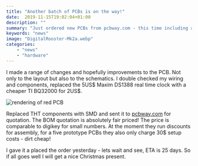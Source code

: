 ```yaml
---
title: "Another batch of PCBs is on the way!"
date:  2019-11-15T19:02:04+01:00
description: ""
summary: "Just ordered new PCBs from pcbway.com - this time including assembly!"
keywords: "news"
image: "DigitalRooster-Mk2a.webp"
categories: 
    - "news"
    - "hardware"
---
```


I made a range of changes and hopefully improvements to the PCB. Not only to the
layout but also to the schematics. I double checked my wiring and components,
replaced the 5US$ Maxim DS1388 real time clock with a cheaper TI BQ32000 for
2US$.

<img src="/img/pages/DigitalRooster-Mk2a.webp" alt="rendering of red PCB"
	title="second attempt pcb" class="image small" />

Replaced THT components with SMD and sent it to
[pcbway.com](https://www.pcbway.com) for quotation.  The BOM quotation is
absolutely fair priced! The price is comparable to digikey for small numbers. At
the moment they run discounts for assembly, for a five prototype PCBs they also
only charge 30$ setup costs - dirt cheap!

I gave it a placed the order yesterday - lets wait and see, ETA is 25 days.
So if all goes well I will get a nice Christmas present.
